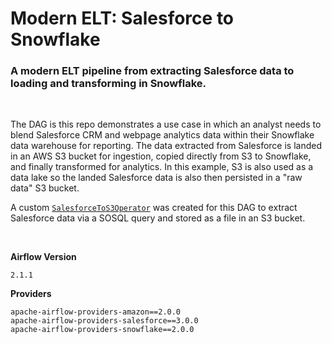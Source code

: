 # Modern ELT: Salesforce to Snowflake
### A modern ELT pipeline from extracting Salesforce data to loading and transforming in Snowflake.
</br>

The DAG is this repo demonstrates a use case in which an analyst needs to blend Salesforce CRM and webpage analytics data within their Snowflake data warehouse for reporting.  The data extracted from Salesforce is landed in an AWS S3 bucket for ingestion, copied directly from S3 to Snowflake, and finally transformed for analytics.  In this example, S3 is also used as a data lake so the landed Salesforce data is also then persisted in a "raw data" S3 bucket.

A custom [`SalesforceToS3Operator`](https://github.com/astronomer/modern-elt-salesforce-to-snowflake/blob/main/include/operators/salesforce_to_s3.py) was created for this DAG to extract Salesforce data via a SOSQL query and stored as a file in an S3 bucket.

</br>

**Airflow Version**

   `2.1.1`

**Providers**

   ```
   apache-airflow-providers-amazon==2.0.0
   apache-airflow-providers-salesforce==3.0.0
   apache-airflow-providers-snowflake==2.0.0
   ```
